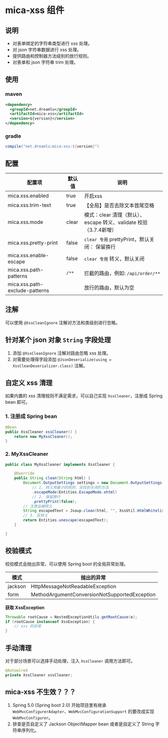 # mica-xss 组件

## 说明
- 对表单绑定的字符串类型进行 xss 处理。
- 对 json 字符串数据进行 xss 处理。
- 提供路由和控制器方法级别的放行规则。
- 对表单和 json 字符串 trim 处理。

## 使用
### maven
```xml
<dependency>
  <groupId>net.dreamlu</groupId>
  <artifactId>mica-xss</artifactId>
  <version>${version}</version>
</dependency>
```

### gradle
```groovy
compile("net.dreamlu:mica-xss:${version}")
```

## 配置
| 配置项                         | 默认值 | 说明                                             |
| ------------------------------ | ------ |------------------------------------------------|
| mica.xss.enabled               | true   | 开启xss                                          |
| mica.xss.trim-text             | true   | 【全局】是否去除文本首尾空格                                 |
| mica.xss.mode                  | clear  | 模式：clear 清理（默认）、escape 转义、validate 校验（3.7.4新增） |
| mica.xss.pretty-print          | false  | `clear 专用` prettyPrint，默认关闭： 保留换行              |
| mica.xss.enable-escape         | false  | `clear 专用` 转义，默认关闭                             |
| mica.xss.path-patterns         | `/**`  | 拦截的路由，例如: `/api/order/**`                      |
| mica.xss.path-exclude-patterns |        | 放行的路由，默认为空                                     |

## 注解
可以使用 `@XssCleanIgnore` 注解对方法和类级别进行忽略。

## 针对某个 json 对象 `String` 字段处理
1. 添加 `@XssCleanIgnore` 注解对路由忽略 xss 处理。
2. 对需要处理得字段添加 `@JsonDeserialize(using = XssCleanDeserializer.class)` 注解。

## 自定义 xss 清理
如果内置的 xss 清理规则不满足需求，可以自己实现 `XssCleaner`，注册成 Spring bean 即可。

### 1. 注册成 Spring bean
```java
@Bean
public XssCleaner xssCleaner() {
    return new MyXssCleaner();
}
```

### 2. MyXssCleaner
```java
public class MyXssCleaner implements XssCleaner {

	@Override
	public String clean(String html) {
		Document.OutputSettings settings = new Document.OutputSettings()
			// 1. 转义用最少的规则，没找到关闭的方法
			.escapeMode(Entities.EscapeMode.xhtml)
			// 2. 保留换行
			.prettyPrint(false);
		// 注意会被转义
		String escapedText = Jsoup.clean(html, "", XssUtil.HtmlWhitelist.INSTANCE, settings);
		// 3. 反转义
		return Entities.unescape(escapedText);
	}

}
```

## 校验模式

校验模式会抛出异常，可以使用 Spring boot 的全局异常处理。

| 模式    | 抛出的异常                                    |
| ------- | --------------------------------------------- |
| jackson | HttpMessageNotReadableException               |
| form    | MethodArgumentConversionNotSupportedException |

**获取 XssException**
```java
Throwable rootCause = NestedExceptionUtils.getRootCause(e);
if (rootCause instanceof XssException) {
    // xss 的异常
}
```

## 手动清理
对于部分场景可以选择手动处理，注入 `XssCleaner` 调用方法即可。

```java
@Autowired
private XssCleaner xssCleaner;
```

## mica-xss 不生效？？？
1. Spring 5.0 (Spring boot 2.0) 开始项目里有继承 `WebMvcConfigurerAdapter`、`WebMvcConfigurationSupport` 的要改成实现 `WebMvcConfigurer`。
2. 排查是否自定义了 Jackson ObjectMapper bean 或者是自定义了 String 字符串序列化。
